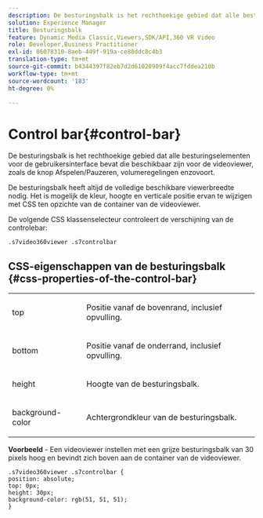 ```yaml
---
description: De besturingsbalk is het rechthoekige gebied dat alle besturingselementen voor de gebruikersinterface bevat die beschikbaar zijn voor de videoviewer, zoals de knop Afspelen/Pauzeren, volumeregelingen enzovoort.
solution: Experience Manager
title: Besturingsbalk
feature: Dynamic Media Classic,Viewers,SDK/API,360 VR Video
role: Developer,Business Practitioner
exl-id: 06078310-8aeb-449f-919a-ce88ddc8c4b3
translation-type: tm+mt
source-git-commit: b4344397f82eb7d2d61020909f4acc7fddea210b
workflow-type: tm+mt
source-wordcount: '183'
ht-degree: 0%

---
```


# Control bar{#control-bar}

De besturingsbalk is het rechthoekige gebied dat alle besturingselementen voor de gebruikersinterface bevat die beschikbaar zijn voor de videoviewer, zoals de knop Afspelen/Pauzeren, volumeregelingen enzovoort.

<!--<a id="section_061E550C1C1D4DB2BD663A898895B38C"></a>-->

De besturingsbalk heeft altijd de volledige beschikbare viewerbreedte nodig. Het is mogelijk de kleur, hoogte en verticale positie ervan te wijzigen met CSS ten opzichte van de container van de videoviewer.

De volgende CSS klassenselecteur controleert de verschijning van de controlebar:

```
.s7video360viewer .s7controlbar
```

## CSS-eigenschappen van de besturingsbalk {#css-properties-of-the-control-bar}

<table id="table_C48C56E696304C9BAFEE71BA9EA9A174"> 
 <tbody> 
  <tr> 
   <td colname="col1"> <p> <span class="codeph"> top  </span> </p> </td> 
   <td colname="col2"> <p>Positie vanaf de bovenrand, inclusief opvulling. </p> </td> 
  </tr> 
  <tr> 
   <td colname="col1"> <p> <span class="codeph"> bottom  </span> </p> </td> 
   <td colname="col2"> <p> Positie vanaf de onderrand, inclusief opvulling. </p> </td> 
  </tr> 
  <tr> 
   <td colname="col1"> <p> <span class="codeph"> height  </span> </p> </td> 
   <td colname="col2"> <p>Hoogte van de besturingsbalk. </p> </td> 
  </tr> 
  <tr> 
   <td colname="col1"> <p> <span class="codeph"> background-color  </span> </p> </td> 
   <td colname="col2"> <p>Achtergrondkleur van de besturingsbalk. </p> </td> 
  </tr> 
 </tbody> 
</table>

**Voorbeeld**  - Een videoviewer instellen met een grijze besturingsbalk van 30 pixels hoog en bevindt zich boven aan de container van de videoviewer.

```
.s7video360viewer .s7controlbar {  
position: absolute; 
top: 0px; 
height: 30px; 
background-color: rgb(51, 51, 51); 
}
```

